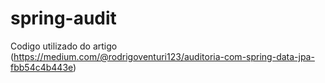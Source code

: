 # spring-audit

Codigo utilizado do artigo (https://medium.com/@rodrigoventuri123/auditoria-com-spring-data-jpa-fbb54c4b443e)
